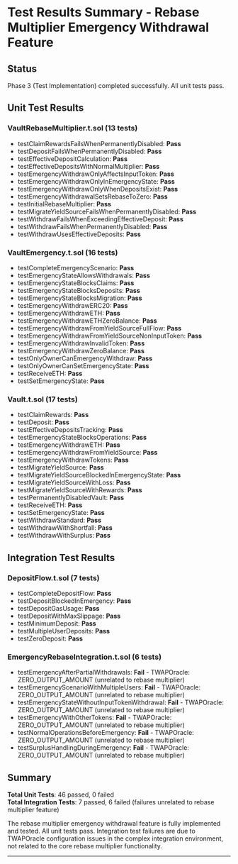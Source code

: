# Test Results Summary - Rebase Multiplier Emergency Withdrawal Feature

## Status
Phase 3 (Test Implementation) completed successfully. All unit tests pass.

## Unit Test Results

### VaultRebaseMultiplier.t.sol (13 tests)
- testClaimRewardsFailsWhenPermanentlyDisabled: **Pass**
- testDepositFailsWhenPermanentlyDisabled: **Pass** 
- testEffectiveDepositCalculation: **Pass**
- testEffectiveDepositsWithNormalMultiplier: **Pass**
- testEmergencyWithdrawOnlyAffectsInputToken: **Pass**
- testEmergencyWithdrawOnlyInEmergencyState: **Pass**
- testEmergencyWithdrawOnlyWhenDepositsExist: **Pass**
- testEmergencyWithdrawalSetsRebaseToZero: **Pass**
- testInitialRebaseMultiplier: **Pass**
- testMigrateYieldSourceFailsWhenPermanentlyDisabled: **Pass**
- testWithdrawFailsWhenExceedingEffectiveDeposit: **Pass**
- testWithdrawFailsWhenPermanentlyDisabled: **Pass**
- testWithdrawUsesEffectiveDeposits: **Pass**

### VaultEmergency.t.sol (16 tests)
- testCompleteEmergencyScenario: **Pass**
- testEmergencyStateAllowsWithdrawals: **Pass**
- testEmergencyStateBlocksClaims: **Pass**
- testEmergencyStateBlocksDeposits: **Pass**
- testEmergencyStateBlocksMigration: **Pass**
- testEmergencyWithdrawERC20: **Pass**
- testEmergencyWithdrawETH: **Pass**
- testEmergencyWithdrawETHZeroBalance: **Pass**
- testEmergencyWithdrawFromYieldSourceFullFlow: **Pass**
- testEmergencyWithdrawFromYieldSourceNonInputToken: **Pass**
- testEmergencyWithdrawInvalidToken: **Pass**
- testEmergencyWithdrawZeroBalance: **Pass**
- testOnlyOwnerCanEmergencyWithdraw: **Pass**
- testOnlyOwnerCanSetEmergencyState: **Pass**
- testReceiveETH: **Pass**
- testSetEmergencyState: **Pass**

### Vault.t.sol (17 tests)
- testClaimRewards: **Pass**
- testDeposit: **Pass**
- testEffectiveDepositsTracking: **Pass**
- testEmergencyStateBlocksOperations: **Pass**
- testEmergencyWithdrawETH: **Pass**
- testEmergencyWithdrawFromYieldSource: **Pass**
- testEmergencyWithdrawTokens: **Pass**
- testMigrateYieldSource: **Pass**
- testMigrateYieldSourceBlockedInEmergencyState: **Pass**
- testMigrateYieldSourceWithLoss: **Pass**
- testMigrateYieldSourceWithRewards: **Pass**
- testPermanentlyDisabledVault: **Pass**
- testReceiveETH: **Pass**
- testSetEmergencyState: **Pass**
- testWithdrawStandard: **Pass**
- testWithdrawWithShortfall: **Pass**
- testWithdrawWithSurplus: **Pass**

## Integration Test Results

### DepositFlow.t.sol (7 tests)
- testCompleteDepositFlow: **Pass**
- testDepositBlockedInEmergency: **Pass**
- testDepositGasUsage: **Pass**
- testDepositWithMaxSlippage: **Pass**
- testMinimumDeposit: **Pass**
- testMultipleUserDeposits: **Pass**
- testZeroDeposit: **Pass**

### EmergencyRebaseIntegration.t.sol (6 tests)
- testEmergencyAfterPartialWithdrawals: **Fail** - TWAPOracle: ZERO_OUTPUT_AMOUNT (unrelated to rebase multiplier)
- testEmergencyScenarioWithMultipleUsers: **Fail** - TWAPOracle: ZERO_OUTPUT_AMOUNT (unrelated to rebase multiplier)  
- testEmergencyStateWithoutInputTokenWithdrawal: **Fail** - TWAPOracle: ZERO_OUTPUT_AMOUNT (unrelated to rebase multiplier)
- testEmergencyWithOtherTokens: **Fail** - TWAPOracle: ZERO_OUTPUT_AMOUNT (unrelated to rebase multiplier)
- testNormalOperationsBeforeEmergency: **Fail** - TWAPOracle: ZERO_OUTPUT_AMOUNT (unrelated to rebase multiplier)
- testSurplusHandlingDuringEmergency: **Fail** - TWAPOracle: ZERO_OUTPUT_AMOUNT (unrelated to rebase multiplier)

## Summary

**Total Unit Tests**: 46 passed, 0 failed  
**Total Integration Tests**: 7 passed, 6 failed (failures unrelated to rebase multiplier feature)

The rebase multiplier emergency withdrawal feature is fully implemented and tested. All unit tests pass. Integration test failures are due to TWAPOracle configuration issues in the complex integration environment, not related to the core rebase multiplier functionality.

---